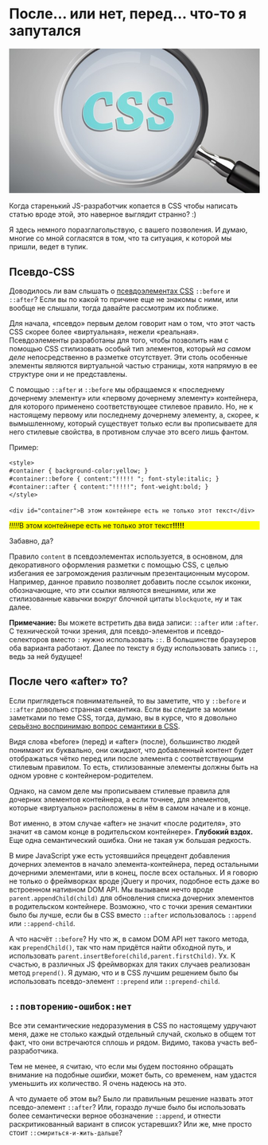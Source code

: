 # После… или нет, перед… что-то я запутался

![css][css]

Когда старенький JS-разработчик копается в CSS чтобы написать статью вроде 
этой, это наверное выглядит странно? :)

Я здесь немного поразглагольствую, с вашего позволения. И думаю, многие со 
мной согласятся в том, что та ситуация, к которой мы пришли, ведет в тупик.

## Псевдо-CSS

Доводилось ли вам слышать о [псевдоэлементах CSS][1] `::before` и `::after`? 
Если вы по какой то причине еще не знакомы с ними, или вообще не слышали, 
тогда давайте рассмотрим их поближе.

Для начала, «псевдо» первым делом говорит нам о том, что этот часть CSS скорее 
более «виртуальная», нежели «реальная». Псевдоэлементы разработаны для того, 
чтобы позволить нам с помощью CSS стилизовать особый тип элементов, который 
*на самом деле* непосредственно в разметке отсутствует. Эти столь особенные 
элементы являются виртуальной частью страницы, хотя напрямую в ее структуре 
они и не представлены. 

С помощью `::after` и `::before` мы обращаемся к «последнему дочернему элементу» или «первому дочернему элементу» контейнера, для которого применено 
соответствующее стилевое правило. Но, не к настоящему первому или последнему 
дочернему элементу, а, скорее, к вымышленному, который существует только если 
вы прописываете для него стилевые свойства, в противном случае это всего лишь 
фантом.

Пример: 

    <style>
    #container { background-color:yellow; }
    #container::before { content:"!!!!! "; font-style:italic; }
    #container::after { content:"!!!!!"; font-weight:bold; }
    </style>
 
    <div id="container">В этом контейнере есть не только этот текст</div>

<style>
    #container_ex1_inline::before { content:"!!!!!"; font-style:italic; }
    #container_ex1_inline::after { content:"!!!!!"; font-weight:bold; }
</style>
<p id="container_ex1_inline" style="background-color: yellow;">В этом контейнере есть не только этот текст</p>

Забавно, да?

Правило `content` в псевдоэлементах используется, в основном, для 
декоративного оформления разметки с помощью CSS, с целью избегания ее 
загромождения различным презентационным мусором. Например, данное правило 
позволяет добавить после ссылок иконки, обозначающие, что эти ссылки являются 
внешними, или же стилизованные кавычки вокруг блочной цитаты `blockquote`, ну 
и так далее.

**Примечание:** Вы можете встретить два вида записи: `::after` или `:after`. 
С технической точки зрения, для псевдо-элементов и псевдо-селекторов вместо 
`:` нужно использовать `::`. В большинстве браузеров оба варианта работают. 
Далее по тексту я буду использовать запись `::`, ведь за ней будущее!

## После чего «after» то? 

Если приглядеться повнимательней, то вы заметите, что у `::before` и `::after` 
довольно странная семантика. Если вы следите за моими заметками по теме CSS, 
тогда, думаю, вы в курсе, что я довольно [серьёзно воспринимаю вопрос 
семантики в CSS][2].

Видя слова «before» (перед) и «after» (после), большинство людей понимают их 
буквально, они ожидают, что добавленный контент будет отображаться чётко перед 
или после элемента с соответствующим стилевым правилом. То есть, стилизованные 
элементы должны быть на одном уровне с контейнером-родителем. 

Однако, на самом деле мы прописываем стилевые правила для дочерних элементов 
контейнера, а если точнее, для элементов, которые «виртуально» расположены в 
нём в самом начале и в конце. 

Вот именно, в этом случае «after» не значит «после родителя», это значит 
«в самом конце в родительском контейнере». **Глубокий вздох.** Еще одна 
семантический ошибка. Они не такая уж большая редкость.

В мире JavaScript уже есть устоявшийся прецедент добавления дочерних элементов 
в начало элемента-контейнера, перед остальными дочерними элементами, или в 
конец, после всех остальных. И я говорю не только о фреймворках вроде jQuery и 
прочих, подобное есть даже во встроенном нативном DOM API. Мы вызываем нечто 
вроде `parent.appendChild(child)` для обновления списка дочерних элементов в родительском контейнере. Возможно, что с точки зрения семантики было бы лучше, если бы в CSS вместо `::after` использовалось `::append` или `::append-child`.

А что насчёт `::before`? Ну что ж, в самом DOM API нет такого метода, как 
`prependChild()`, так что нам придётся найти обходной путь, и использовать 
`parent.insertBefore(child,parent.firstChild)`. Ух. К счастью, в различных 
JS фреймворках для таких случаев реализован метод `prepend()`. Я думаю, что 
и в CSS лучшим решением было бы использовать псевдо-элемент `::prepend` или 
`::prepend-child`.

## `::повторению-ошибок:нет`

Все эти семантические недоразумения в CSS по настоящему удручают меня, даже не столько каждый отдельный случай, сколько в общем тот факт, что они встречаются сплошь и рядом. Видимо, такова участь веб-разработчика.

Тем не менее, я считаю, что если мы будем постоянно обращать внимание на подобные *ошибки*, может быть, со временем, нам удастся уменьшить их 
количество. Я очень надеюсь на это.

А что думаете об этом вы? Было ли правильным решение назвать этот 
псевдо-элемент `::after`? Или, гораздо лучше было бы использовать более семантически верное обозначение `::append`, и отнести раскритикованный вариант в список устаревших? Или же, мне просто стоит `::смириться-и-жить-дальше`?

[1]: https://developer.mozilla.org/en-US/docs/Web/CSS/Pseudo-elements
[2]: http://blog.getify.com/html-vs-css-semantics/

[css]: img/shutterstock_145488154-660x380.jpg
